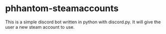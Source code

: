 # phhantom-steamaccounts
This is a simple discord bot written in python with discord.py.
It will give the user a new steam account to use.
